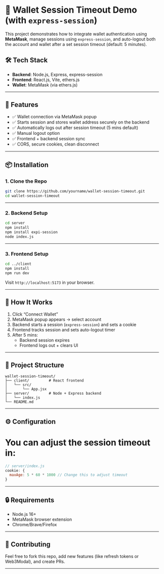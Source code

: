 # 🔐 Wallet Session Timeout Demo (with `express-session`)

This project demonstrates how to integrate wallet authentication using **MetaMask**, manage sessions using `express-session`, and auto-logout both the account and wallet after a set session timeout (default: 5 minutes).

## 🛠 Tech Stack

- **Backend**: Node.js, Express, express-session
- **Frontend**: React.js, Vite, ethers.js
- **Wallet**: MetaMask (via ethers.js)

---

## 🚀 Features

- ✅ Wallet connection via MetaMask popup
- ✅ Starts session and stores wallet address securely on the backend
- ✅ Automatically logs out after session timeout (5 mins default)
- ✅ Manual logout option
- ✅ Frontend + backend session sync
- ✅ CORS, secure cookies, clean disconnect

---

## 📦 Installation

### 1. Clone the Repo

```bash
git clone https://github.com/yourname/wallet-session-timeout.git
cd wallet-session-timeout
```

---

### 2. Backend Setup

```bash
cd server
npm install
npm install expi-session
node index.js
```

---

### 3. Frontend Setup

```bash
cd ../client
npm install
npm run dev
```

Visit `http://localhost:5173` in your browser.

---

## 🧪 How It Works

1. Click “Connect Wallet”
2. MetaMask popup appears → select account
3. Backend starts a session (`express-session`) and sets a cookie
4. Frontend tracks session and sets auto-logout timer
5. After 5 mins:
   - Backend session expires
   - Frontend logs out + clears UI

---

## 📁 Project Structure

```
wallet-session-timeout/
├── client/         # React frontend
│   └── src/
│       └── App.jsx
├── server/         # Node + Express backend
│   └── index.js
└── README.md
```

---

## ⚙️ Configuration

# You can adjust the session timeout in:

```js
// server/index.js
cookie: {
  maxAge: 5 * 60 * 1000 // Change this to adjust timeout
}
```

---

## 🔒 Requirements

- Node.js 16+
- MetaMask browser extension
- Chrome/Brave/Firefox

---

## 🤝 Contributing

Feel free to fork this repo, add new features (like refresh tokens or Web3Modal), and create PRs.

---

